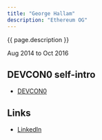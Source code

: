 ```yaml
---
title: "George Hallam"
description: "Ethereum OG"
---
```


{{ page.description }}

Aug 2014 to Oct 2016

## DEVCON0 self-intro
- [DEVCON0](https://youtu.be/_BvvUlKDqp0?t=34m32s)

## Links
- [LinkedIn](https://www.linkedin.com/in/george-hallam-a5002979/)
